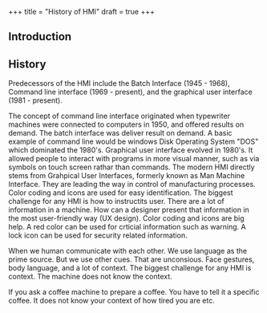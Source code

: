 +++
title = "History of HMI"
draft = true
+++
## Introduction



## History
Predecessors of the HMI include the Batch Interface (1945 - 1968), Command line interface (1969 - present), and the graphical user interface (1981 - present).

The concept of command line interface originated when typewriter machines were connected to computers in 1950, and offered results on demand. 
The batch interface was deliver result on demand. A basic example of command line would be windows Disk Operating System "DOS" which dominated the 1980's. 
Graphical user interface evolved in 1980's. It allowed people to interact with programs in more visual manner, such as via symbols on touch screen rathar than commands. 
The modern HMI directly stems from Grahpical User Interfaces, formerly known as Man Machine Interface. They are leading the way in control of manufacturing processes. 
Color coding and icons are used for easy identification. The biggest challenge for any HMI is how to instructits user. There are a lot of information in a machine. How can a designer present that information in the most user-friendly way (UX design). Color coding and icons are big help. A red color can be used for crticial information such as warning. A lock icon can be used for security related information.

When we human communicate with each other. We use language as the prime source. But we use other cues. That are unconsious. Face gestures, body language, and a lot of context. The biggest challenge for any HMI is context. The machine does not know the context.

If you ask a coffee machine to prepare a coffee. You have to tell it a specific coffee. It does not know your context of how tired you are etc. 



